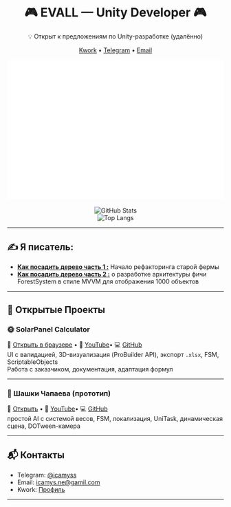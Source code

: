 <h1 align="center">🎮 EVALL — Unity Developer  🎮</h1>

<p align="center">
💡 Открыт к предложениям по Unity-разработке (удалённо)
</p>

<p align="center">
<a href="https://kwork.ru/user/icamys">Kwork</a> • 
<a href="https://t.me/@icamysss">Telegram</a> • 
<a href="mailto:icamys.ne@gmail.com">Email</a>
</p>

<p align="center">
  <img src="https://github.com/icamysss/icamysss/blob/main/metrics.svg" />
</p>


<p align="center">
  <img src="https://github-readme-stats.vercel.app/api?username=icamysss&show_icons=true&theme=tokyonight&hide_border=true" alt="GitHub Stats" />
  <br/>
  <img src="https://github-readme-stats.vercel.app/api/top-langs/?username=icamysss&layout=compact&theme=tokyonight&hide_border=true" alt="Top Langs" />
</p>

---

## ✍️ Я писатель: 
- **[Как посадить дерево часть 1 :](https://telegra.ph/Kak-posadit-derevo-07-22-2)** Начало рефакторинга старой фермы
- **[Как посадить дерево часть 2 :](https://telegra.ph/Kak-posadit-derevo-07-22)** о разработке архитектуры фичи ForestSystem в стиле MVVM для отображения 1000 объектов
---

## 🚀 Открытые Проекты

### 🌞 SolarPanel Calculator  
📎 [Открыть в браузере](https://icamysss.github.io/kwork_SolarPanel/) • 🎥 [YouTube](https://youtu.be/tFnw3s7XKkQ)• 💻 [GitHub](https://github.com/icamysss/kwork_SolarPanel)  
UI с валидацией, 3D-визуализация (ProBuilder API), экспорт `.xlsx`, FSM, ScriptableObjects  
Работа с заказчиком, документация, адаптация формул

---

### 🎲 Шашки Чапаева (прототип)  
📎 [Открыть](https://yandex.ru/games/app/420870) • 🎥 [YouTube](https://youtu.be/JTYQZ9CkFwY)•  💻 [GitHub](https://github.com/icamysss/my_CheckersChapaev)  
простой AI с системой весов, FSM, локализация, UniTask, динамическая сцена, DOTween-камера

---

## 📬 Контакты

- Telegram: [@icamyss](https://t.me/@icamysss)
- Email: [icamys.ne@gamil.com](mailto:icamys.ne@gmail.com)
- Kwork: [Профиль](https://kwork.ru/user/icamys)

---
